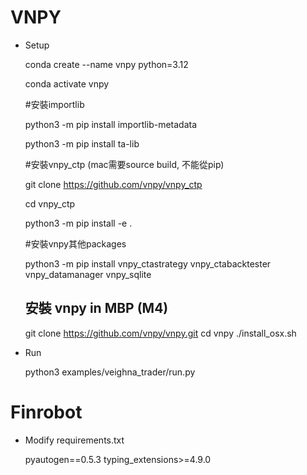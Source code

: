 # VNPY
  * Setup

    conda create --name vnpy python=3.12

    conda activate vnpy
    
    #安裝importlib
    
    python3 -m pip install importlib-metadata

    python3 -m pip install ta-lib
    
    #安裝vnpy_ctp (mac需要source build, 不能從pip)
    
    git clone https://github.com/vnpy/vnpy_ctp
    
    cd vnpy_ctp
    
    python3 -m pip install -e .
    
    #安裝vnpy其他packages
    
    python3 -m pip install vnpy_ctastrategy vnpy_ctabacktester vnpy_datamanager vnpy_sqlite

    ## 安裝 vnpy in MBP (M4)

    git clone https://github.com/vnpy/vnpy.git
    cd vnpy
    ./install_osx.sh
    
  * Run
    
    python3 examples/veighna_trader/run.py

# Finrobot
  * Modify requirements.txt

    pyautogen==0.5.3
    typing_extensions>=4.9.0

